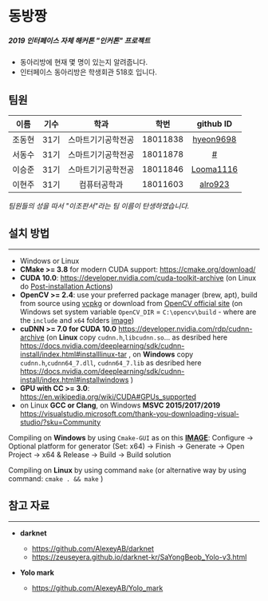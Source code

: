 # 동방짱
##### 2019 인터페이스 자체 해커톤 "인커톤" 프로젝트
* 동아리방에 현재 몇 명이 있는지 알려줍니다.
* 인터페이스 동아리방은 학생회관 518호 입니다.



## 팀원
|이름|기수|학과|학번|github ID|
|:--:|:----:|:----:|:----:|:----:|
|조동현| 31기 | 스마트기기공학전공 | 18011838 |[hyeon9698](https://github.com/hyeon9698)|
|서동수| 31기 | 스마트기기공학전공 | 18011878|[#](https://github.com/#)
|이승준| 31기 | 스마트기기공학전공 | 18011846 |[Looma1116](https://github.com/Looma1116)|
|이현주| 31기 | 컴퓨터공학과 | 18011603 |[alro923](https://github.com/alro923)|

*팀원들의 성을 따서 "이조판서"라는 팀 이름이 탄생하였습니다.*




## 설치 방법
***
* Windows or Linux
* **CMake >= 3.8** for modern CUDA support: https://cmake.org/download/
* **CUDA 10.0**: https://developer.nvidia.com/cuda-toolkit-archive (on Linux do [Post-installation Actions](https://docs.nvidia.com/cuda/cuda-installation-guide-linux/index.html#post-installation-actions))
* **OpenCV >= 2.4**: use your preferred package manager (brew, apt), build from source using [vcpkg](https://github.com/Microsoft/vcpkg) or download from [OpenCV official site](https://opencv.org/releases.html) (on Windows set system variable `OpenCV_DIR` = `C:\opencv\build` - where are the `include` and `x64` folders [image](https://user-images.githubusercontent.com/4096485/53249516-5130f480-36c9-11e9-8238-a6e82e48c6f2.png))
* **cuDNN >= 7.0 for CUDA 10.0** https://developer.nvidia.com/rdp/cudnn-archive (on **Linux** copy `cudnn.h`,`libcudnn.so`... as desribed here https://docs.nvidia.com/deeplearning/sdk/cudnn-install/index.html#installlinux-tar , on **Windows** copy `cudnn.h`,`cudnn64_7.dll`, `cudnn64_7.lib` as desribed here https://docs.nvidia.com/deeplearning/sdk/cudnn-install/index.html#installwindows )
* **GPU with CC >= 3.0**: https://en.wikipedia.org/wiki/CUDA#GPUs_supported
* on Linux **GCC or Clang**, on Windows **MSVC 2015/2017/2019** https://visualstudio.microsoft.com/thank-you-downloading-visual-studio/?sku=Community

Compiling on **Windows** by using `Cmake-GUI` as on this [**IMAGE**](https://user-images.githubusercontent.com/4096485/55107892-6becf380-50e3-11e9-9a0a-556a943c429a.png): Configure -> Optional platform for generator (Set: x64) -> Finish -> Generate -> Open Project -> x64 & Release -> Build -> Build solution

Compiling on **Linux** by using command `make` (or alternative way by using command: `cmake . && make` )


## 참고 자료
***
* **darknet**
    * https://github.com/AlexeyAB/darknet
    * https://zeuseyera.github.io/darknet-kr/SaYongBeob_Yolo-v3.html

* **Yolo mark**
    * https://github.com/AlexeyAB/Yolo_mark
